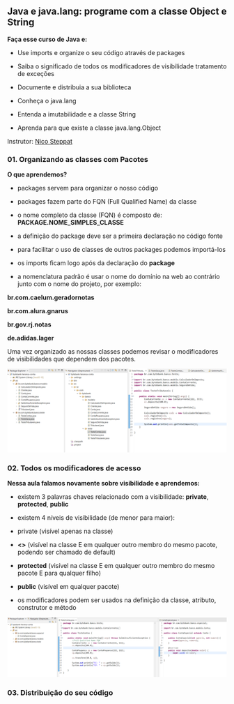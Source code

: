 ## Java e java.lang: programe com a classe Object e String

**Faça esse curso de Java e:**

- Use imports e organize o seu código através de packages

- Saiba o significado de todos os modificadores de visibilidade tratamento de exceções

- Documente e distribuia a sua biblioteca

- Conheça o java.lang

- Entenda a imutabilidade e a classe String

- Aprenda para que existe a classe java.lang.Object

Instrutor: 
[Nico Steppat](https://github.com/steppat)

### 01. Organizando as classes com Pacotes

**O que aprendemos?**

- packages servem para organizar o nosso código

- packages fazem parte do FQN (Full Qualified Name) da classe

- o nome completo da classe (FQN) é composto de: **PACKAGE.NOME_SIMPLES_CLASSE**

- a definição do package deve ser a primeira declaração no código fonte

- para facilitar o uso de classes de outros packages podemos importá-los

- os imports ficam logo após da declaração do **package**

- a nomenclatura padrão é usar o nome do domínio na web ao contrário junto com o nome do projeto, por exemplo:

**br.com.caelum.geradornotas**

**br.com.alura.gnarus**

**br.gov.rj.notas**

**de.adidas.lager**

Uma vez organizado as nossas classes podemos revisar o modificadores de visibilidades que dependem dos pacotes. 

![Organizando as classes com Pacotes](./imgs/prints/OrganizandoClassesComPacotes.png)

### 02. Todos os modificadores de acesso

**Nessa aula falamos novamente sobre visibilidade e aprendemos:**

- existem 3 palavras chaves relacionado com a visibilidade: **private**, **protected**, **public**

- existem 4 níveis de visibilidade (de menor para maior):
 - private (visível apenas na classe)

 - **<<package private>>** (visível na classe E em qualquer outro membro do mesmo pacote, podendo ser chamado de default)

- **protected** (visível na classe E em qualquer outro membro do mesmo pacote E para qualquer filho)

- **public** (visível em qualquer pacote)

- os modificadores podem ser usados na definição da classe, atributo, construtor e método

![ModificadoresDeAcesso](./imgs/prints/ModificadoresDeAcesso.png)

### 03. Distribuição do seu código